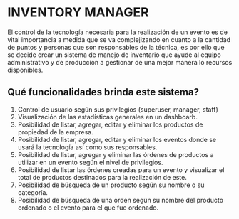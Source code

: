 # INVENTORY MANAGER

El control de la tecnología necesaria para la realización de un evento es de vital importancia a medida que se va complejizando en cuanto a la cantidad de puntos y personas que son responsables de la técnica, es por ello que se decide crear un sistema de manejo de inventario que ayude al equipo administrativo y de producción a gestionar de una mejor manera lo recursos disponibles.

## Qué funcionalidades brinda este sistema?
1. Control de usuario según sus privilegios (superuser, manager, staff)
2. Visualización de las estadísticas generales en un dashboarb.
3. Posibilidad de listar, agregar, editar y eliminar los productos de propiedad de la empresa.
4. Posibilidad de listar, agregar, editar y eliminar los eventos donde se usará la tecnología así como sus responsables.
5. Posibilidad de listar, agregar y eliminar las órdenes de productos a utilizar en un evento según el nivel de privilegios.
6. Posibilidad de listar las órdenes creadas para un evento y visualizar el total de productos destinados para la realización de este.
7. Posibilidad de búsqueda de un producto según su nombre o su categoría.
8. Posibilidad de búsqueda de una orden según su nombre del producto ordenado o el evento para el que fue ordenado.

